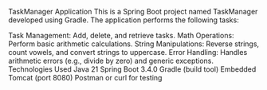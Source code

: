 TaskManager Application
This is a Spring Boot project named TaskManager developed using Gradle. The application performs the following tasks:

Task Management: Add, delete, and retrieve tasks.
Math Operations: Perform basic arithmetic calculations.
String Manipulations: Reverse strings, count vowels, and convert strings to uppercase.
Error Handling: Handles arithmetic errors (e.g., divide by zero) and generic exceptions.
Technologies Used
Java 21
Spring Boot 3.4.0
Gradle (build tool)
Embedded Tomcat (port 8080)
Postman or curl for testing
